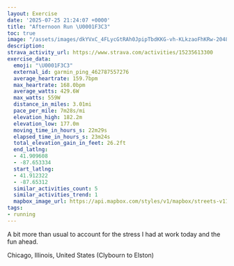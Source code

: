 ```yaml
---
layout: Exercise
date: '2025-07-25 21:24:07 +0000'
title: "Afternoon Run \U0001F3C3"
toc: true
image: "/assets/images/dkYVxC_4FLycGtRAh0JpipTbdKKG-vh-KLkzaoFhKRw-2048x1536.jpg.jpeg"
description:
strava_activity_url: https://www.strava.com/activities/15235613300
exercise_data:
  emoji: "\U0001F3C3"
  external_id: garmin_ping_462787557276
  average_heartrate: 159.7bpm
  max_heartrate: 168.0bpm
  average_watts: 429.6W
  max_watts: 559W
  distance_in_miles: 3.01mi
  pace_per_mile: 7m28s/mi
  elevation_high: 182.2m
  elevation_low: 177.0m
  moving_time_in_hours_s: 22m29s
  elapsed_time_in_hours_s: 23m24s
  total_elevation_gain_in_feet: 26.2ft
  end_latlng:
  - 41.909608
  - -87.653334
  start_latlng:
  - 41.912322
  - -87.65312
  similar_activities_count: 5
  similar_activities_trend: 1
  mapbox_image_url: https://api.mapbox.com/styles/v1/mapbox/streets-v11/static/path-5+787af2-1.0(cdy~Fvh_vOm%40f%40g%40V%5BTw%40v%40g%40%5Ec%40n%40SF%5BXUJu%40x%40y%40d%40WJOJ%7B%40XOEc%40_%40IAEB%5Dj%40gAvA%5Bd%40%5Bj%40Y%5C%3F~%40DbBC~%40%3FdBDzAB~D%3F%7CDC%60%40%3Fj%40Fh%40Ah%40NpAXzARbBR~%40ZzBHRB%40JM%5CU%5C%5BfCeBdAi%40f%40g%40t%40%5Dv%40q%40pAq%40TUh%40_%40x%40a%40r%40u%40l%40%5BXK%5E_%40%60%40Yb%40Q%60%40Sh%40m%40p%40k%40dBoA%7C%40k%40rAi%40VU%60Ag%40DEPKj%40W%5EMn%40YLMPGLKd%40UjBw%40nAw%40j%40UXQDE%40MXQXE%7CAMp%40Kz%40E%7CAQ%60%40%3FtAMXGbAg%40f%40_%40%7C%40_A%60AsAH%5BB%7B%40I%7DCG_SEcABy%40CgBBw%40G_BFcCGyB%3Fe%40CcD%40kBCiDEOCCM%3FEBWb%40%7D%40p%40%7B%40v%40aAp%40a%40d%40gBxAWLu%40l%40EL%3FF%5ExAL%5CAHoBdBs%40h%40Y%3FIDk%40p%40i%40ZsAhAm%40%5CQXSNg%40f%40),pin-s-s+e5b22e(-87.65596,41.91314),pin-s-f+89ae00(-87.65296000000008,41.90826000000002)/auto/800x800?access_token=pk.eyJ1Ijoiam9zaGJlY2ttYW4iLCJhIjoiY205eWR2aDd1MWZ6djJrbXc4a3M0bWZleiJ9.XiG9OWkNcZk2QzjJbxLB4A
tags:
- running
---
```


A bit more than usual to account for the stress I had at work today and the fun ahead.

Chicago, Illinois, United States (Clybourn to Elston)
